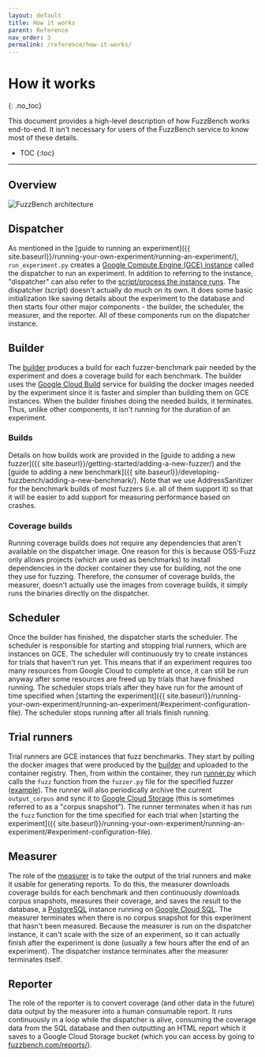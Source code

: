 ```yaml
---
layout: default
title: How it works
parent: Reference
nav_order: 3
permalink: /reference/how-it-works/
---
```


# How it works
{: .no_toc}

This document provides a high-level description of how FuzzBench works
end-to-end. It isn't necessary for users of the FuzzBench service to know
most of these details.

- TOC
{:toc}

---

## Overview


![FuzzBench architecture]({{site.baseurl}}/images/FuzzBench-architecture.png)

## Dispatcher

As mentioned in the [guide to running an experiment]({{
site.baseurl}}/running-your-own-experiment/running-an-experiment/),
`run_experiment.py` creates a [Google Compute Engine (GCE)
instance](https://cloud.google.com/compute) called the dispatcher to run an
experiment. In addition to referring to the instance, "dispatcher" can also
refer to the [script/process the instance
runs](https://github.com/google/fuzzbench/blob/master/experiment/dispatcher.py).
The dispatcher (script) doesn't actually do much on its own. It does some
basic initialization like saving details about the experiment to the database
and then starts four other major components - the builder, the scheduler, the
measurer, and the reporter. All of these components run on the dispatcher
instance.

## Builder

The
[builder](https://github.com/google/fuzzbench/blob/master/experiment/builder.py)
produces a build for each fuzzer-benchmark
pair needed by the experiment and does a coverage build for each benchmark.
The builder uses the [Google Cloud Build](https://cloud.google.com/cloud-build)
service for building the docker images needed by the experiment since it is
faster and simpler than building them on GCE instances. When the builder
finishes doing the needed builds, it terminates. Thus, unlike other components,
it isn't running for the duration of an experiment.

### Builds

Details on how builds work are provided in the [guide to adding a new fuzzer]({{
site.baseurl}}/getting-started/adding-a-new-fuzzer/) and the [guide to adding a
new benchmark]({{ site.baseurl}}/developing-fuzzbench/adding-a-new-benchmark/).
Note that we use AddressSanitizer for the benchmark builds of most fuzzers
(i.e. all of them support it) so that it will be easier to add support for
measuring performance based on crashes.

### Coverage builds

Running coverage builds does not require any dependencies that aren't available
on the dispatcher image. One reason for this is because OSS-Fuzz only allows
projects (which are used as benchmarks) to install dependencies in the docker
container they use for building, not the one they use for fuzzing. Therefore,
the consumer of coverage builds, the measurer, doesn't actually use the images
from coverage builds, it simply runs the binaries directly on the dispatcher.

## Scheduler

Once the builder has finished, the dispatcher starts the scheduler. The
scheduler is responsible for starting and stopping trial runners, which are
instances on GCE. The scheduler will continuously try to create instances for
trials that haven't run yet. This means that if an experiment requires too many
resources from Google Cloud to complete at once, it can still be run anyway
after some resources are freed up by trials that have finished running. The
scheduler stops trials after they have run for the amount of time specified when
[starting the experiment]({{
site.baseurl}}/running-your-own-experiment/running-an-experiment/#experiment-configuration-file).
The scheduler stops running after all trials finish running.

## Trial runners

Trial runners are GCE instances that fuzz benchmarks. They start by pulling the
docker images that were produced by the [builder](/#Builder) and uploaded to the
container registry. Then, from within the container, they run
[runner.py](https://github.com/google/fuzzbench/blob/master/experiment/runner.py)
which calls the `fuzz` function from the `fuzzer.py` file for the specified
fuzzer
([example](https://github.com/google/fuzzbench/blob/master/fuzzers/fairfuzz/fuzzer.py)).
The runner will also periodically archive the current `output_corpus` and sync
it to [Google Cloud Storage](https://cloud.google.com/storage) (this is
sometimes referred to as a "corpus snapshot"). The runner terminates when it has
run the `fuzz` function for the time specified for each trial when [starting the
experiment]({{
site.baseurl}}/running-your-own-experiment/running-an-experiment/#experiment-configuration-file).

## Measurer

The role of the
[measurer](https://github.com/google/fuzzbench/blob/master/experiment/measurer.py)
is to take the output of the trial runners and make it usable for generating
reports. To do this, the measurer downloads coverage builds for each benchmark
and then continuously downloads corpus snapshots, measures their coverage, and
saves the result to the database, a [PostgreSQL](https://www.postgresql.org/)
instance running on [Google Cloud SQL](https://cloud.google.com/sql). The
measurer terminates when there is no corpus snapshot for this experiment that
hasn't been measured. Because the measurer is run on the dispatcher instance, it
can't scale with the size of an experiment, so it can actually finish after the
experiment is done (usually a few hours after the end of an experiment). The
dispatcher instance terminates after the measurer terminates itself.

## Reporter

The role of the reporter is to convert coverage (and other data in the future)
data output by the measurer into a human consumable report. It runs continuously
in a loop while the dispatcher is alive, consuming the coverage data from the
SQL database and then outputting an HTML report which it saves to a Google Cloud
Storage bucket (which you can access by going to
[fuzzbench.com/reports/](https://fuzzbench.com/reports/)).
